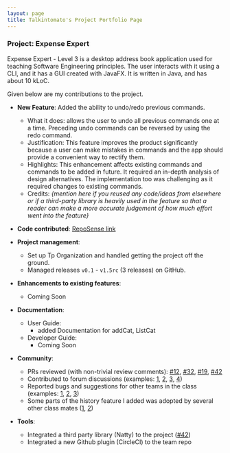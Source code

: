```yaml
---
layout: page
title: Talkintomato's Project Portfolio Page
---
```


### Project: Expense Expert

Expense Expert - Level 3 is a desktop address book application used for teaching Software Engineering principles. The user interacts with it using a CLI, and it has a GUI created with JavaFX. It is written in Java, and has about 10 kLoC.

Given below are my contributions to the project.

- **New Feature**: Added the ability to undo/redo previous commands.

  - What it does: allows the user to undo all previous commands one at a time. Preceding undo commands can be reversed by using the redo command.
  - Justification: This feature improves the product significantly because a user can make mistakes in commands and the app should provide a convenient way to rectify them.
  - Highlights: This enhancement affects existing commands and commands to be added in future. It required an in-depth analysis of design alternatives. The implementation too was challenging as it required changes to existing commands.
  - Credits: _{mention here if you reused any code/ideas from elsewhere or if a third-party library is heavily used in the feature so that a reader can make a more accurate judgement of how much effort went into the feature}_

- **Code contributed**: [RepoSense link](https://nus-cs2103-ay2122s2.github.io/tp-dashboard/?search=talkintomato&breakdown=true)

- **Project management**:

  - Set up Tp Organization and handled getting the project off the ground.
  - Managed releases `v0.1` - `v1.5rc` (3 releases) on GitHub.

- **Enhancements to existing features**:

  - Coming Soon

- **Documentation**:

  - User Guide:
    - added Documentation for addCat, ListCat
  - Developer Guide:
    - Coming Soon

- **Community**:

  - PRs reviewed (with non-trivial review comments): [\#12](), [\#32](), [\#19](), [\#42]()
  - Contributed to forum discussions (examples: [1](), [2](), [3](), [4]())
  - Reported bugs and suggestions for other teams in the class (examples: [1](), [2](), [3]())
  - Some parts of the history feature I added was adopted by several other class mates ([1](), [2]())

- **Tools**:
  - Integrated a third party library (Natty) to the project ([\#42]())
  - Integrated a new Github plugin (CircleCI) to the team repo
